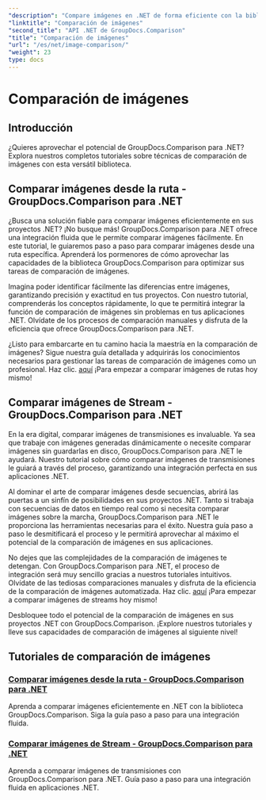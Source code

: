 ```yaml
---
"description": "Compare imágenes en .NET de forma eficiente con la biblioteca GroupDocs.Comparison. Tutoriales paso a paso para una integración fluida desde rutas o secuencias."
"linktitle": "Comparación de imágenes"
"second_title": "API .NET de GroupDocs.Comparison"
"title": "Comparación de imágenes"
"url": "/es/net/image-comparison/"
"weight": 23
type: docs
---
```

# Comparación de imágenes


## Introducción

¿Quieres aprovechar el potencial de GroupDocs.Comparison para .NET? Explora nuestros completos tutoriales sobre técnicas de comparación de imágenes con esta versátil biblioteca.

## Comparar imágenes desde la ruta - GroupDocs.Comparison para .NET

¿Busca una solución fiable para comparar imágenes eficientemente en sus proyectos .NET? ¡No busque más! GroupDocs.Comparison para .NET ofrece una integración fluida que le permite comparar imágenes fácilmente. En este tutorial, le guiaremos paso a paso para comparar imágenes desde una ruta específica. Aprenderá los pormenores de cómo aprovechar las capacidades de la biblioteca GroupDocs.Comparison para optimizar sus tareas de comparación de imágenes.

Imagina poder identificar fácilmente las diferencias entre imágenes, garantizando precisión y exactitud en tus proyectos. Con nuestro tutorial, comprenderás los conceptos rápidamente, lo que te permitirá integrar la función de comparación de imágenes sin problemas en tus aplicaciones .NET. Olvídate de los procesos de comparación manuales y disfruta de la eficiencia que ofrece GroupDocs.Comparison para .NET.

¿Listo para embarcarte en tu camino hacia la maestría en la comparación de imágenes? Sigue nuestra guía detallada y adquirirás los conocimientos necesarios para gestionar las tareas de comparación de imágenes como un profesional. Haz clic. [aquí](./compare-images-from-path/) ¡Para empezar a comparar imágenes de rutas hoy mismo!

## Comparar imágenes de Stream - GroupDocs.Comparison para .NET

En la era digital, comparar imágenes de transmisiones es invaluable. Ya sea que trabaje con imágenes generadas dinámicamente o necesite comparar imágenes sin guardarlas en disco, GroupDocs.Comparison para .NET le ayudará. Nuestro tutorial sobre cómo comparar imágenes de transmisiones le guiará a través del proceso, garantizando una integración perfecta en sus aplicaciones .NET.

Al dominar el arte de comparar imágenes desde secuencias, abrirá las puertas a un sinfín de posibilidades en sus proyectos .NET. Tanto si trabaja con secuencias de datos en tiempo real como si necesita comparar imágenes sobre la marcha, GroupDocs.Comparison para .NET le proporciona las herramientas necesarias para el éxito. Nuestra guía paso a paso le desmitificará el proceso y le permitirá aprovechar al máximo el potencial de la comparación de imágenes en sus aplicaciones.

No dejes que las complejidades de la comparación de imágenes te detengan. Con GroupDocs.Comparison para .NET, el proceso de integración será muy sencillo gracias a nuestros tutoriales intuitivos. Olvídate de las tediosas comparaciones manuales y disfruta de la eficiencia de la comparación de imágenes automatizada. Haz clic. [aquí](./compare-images-from-stream/) ¡Para empezar a comparar imágenes de streams hoy mismo!

Desbloquee todo el potencial de la comparación de imágenes en sus proyectos .NET con GroupDocs.Comparison. ¡Explore nuestros tutoriales y lleve sus capacidades de comparación de imágenes al siguiente nivel!
## Tutoriales de comparación de imágenes
### [Comparar imágenes desde la ruta - GroupDocs.Comparison para .NET](./compare-images-from-path/)
Aprenda a comparar imágenes eficientemente en .NET con la biblioteca GroupDocs.Comparison. Siga la guía paso a paso para una integración fluida.
### [Comparar imágenes de Stream - GroupDocs.Comparison para .NET](./compare-images-from-stream/)
Aprenda a comparar imágenes de transmisiones con GroupDocs.Comparison para .NET. Guía paso a paso para una integración fluida en aplicaciones .NET.